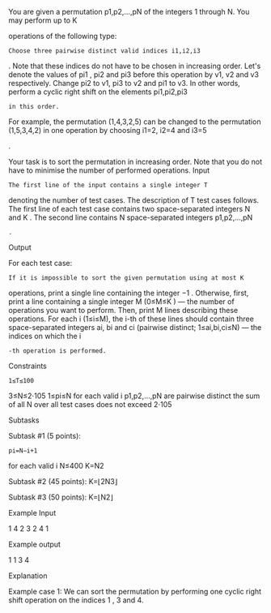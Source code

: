 You are given a permutation p1,p2,…,pN of the integers 1 through N. You may perform up to K

operations of the following type:

    Choose three pairwise distinct valid indices i1,i2,i3

. Note that these indices do not have to be chosen in increasing order.
Let's denote the values of pi1
, pi2 and pi3 before this operation by v1, v2 and v3
respectively.
Change pi2
to v1, pi3 to v2 and pi1 to v3. In other words, perform a cyclic right shift on the elements pi1,pi2,pi3

    in this order.

For example, the permutation (1,4,3,2,5)
can be changed to the permutation (1,5,3,4,2) in one operation by choosing i1=2, i2=4 and i3=5

.

Your task is to sort the permutation in increasing order. Note that you do not have to minimise the number of performed operations.
Input

    The first line of the input contains a single integer T

denoting the number of test cases. The description of T
test cases follows.
The first line of each test case contains two space-separated integers N
and K
.
The second line contains N
space-separated integers p1,p2,…,pN

    .

Output

For each test case:

    If it is impossible to sort the given permutation using at most K

operations, print a single line containing the integer −1
.
Otherwise, first, print a line containing a single integer M
(0≤M≤K
) ― the number of operations you want to perform.
Then, print M
lines describing these operations. For each i (1≤i≤M), the i-th of these lines should contain three space-separated integers ai, bi and ci (pairwise distinct; 1≤ai,bi,ci≤N) ― the indices on which the i

    -th operation is performed.

Constraints

    1≤T≤100

3≤N≤2⋅105
1≤pi≤N
for each valid i
p1,p2,…,pN
are pairwise distinct
the sum of all N
over all test cases does not exceed 2⋅105

Subtasks

Subtask #1 (5 points):

    pi=N−i+1

for each valid i
N≤400
K=N2

Subtask #2 (45 points): K=⌊2N3⌋

Subtask #3 (50 points): K=⌊N2⌋

Example Input

1
4 2
3 2 4 1

Example output

1
1 3 4

Explanation

Example case 1: We can sort the permutation by performing one cyclic right shift operation on the indices 1
, 3 and 4.

